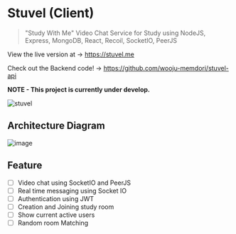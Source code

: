 # Stuvel (Client)

> "Study With Me" Video Chat Service for Study using NodeJS, Express, MongoDB, React, Recoil, SocketIO, PeerJS

View the live version at -> https://stuvel.me

Check out the Backend code! -> https://github.com/wooju-memdori/stuvel-api

**NOTE - This project is currently under develop.**

![stuvel](https://user-images.githubusercontent.com/50407047/128682790-6f71fb03-0208-42bc-a408-acce99ad325f.png)


## Architecture Diagram

![image](https://user-images.githubusercontent.com/50407047/130344458-ca4f1edf-48c4-4b58-aa87-53df593654ec.png)


## Feature
- [ ] Video chat using SocketIO and PeerJS 
- [ ] Real time messaging using Socket IO
- [ ] Authentication using JWT
- [ ] Creation and Joining study room
- [ ] Show current active users
- [ ] Random room Matching
